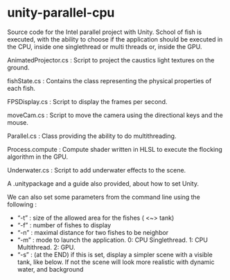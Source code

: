 # unity-parallel-cpu

Source code for the Intel parallel project with Unity.
School of fish is executed, with the ability to choose if the application should be executed in the CPU, inside one singlethread or multi threads or, inside the GPU. 

AnimatedProjector.cs : Script to project the caustics light textures on the ground.

fishState.cs : Contains the class representing the physical properties of each fish.

FPSDisplay.cs : Script to display the frames per second.

moveCam.cs :  Script to move the camera using the directional keys and the mouse.
  
Parallel.cs : Class providing the ability to do multithreading.

Process.compute : Compute shader written in HLSL to execute the flocking algorithm in the GPU.

Underwater.cs : Script to add underwater effects to the scene.

A .unitypackage and a guide also provided, about how to set Unity.

We can also set some parameters from the command line using the following :

- “-t” : size of the allowed area for the fishes ( <~> tank)
- “-f” : number of fishes to display
- “-n” : maximal distance for two fishes to be neighbor
- “-m” : mode to launch the application. 0: CPU Singlethread. 1: CPU Multithread. 2: GPU.
- “-s” : (at the END) if this is set, display a simpler scene with a visible tank, like below. If not the
scene will look more realistic with dynamic water, and background
